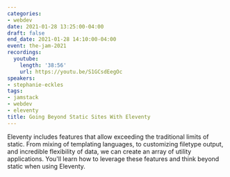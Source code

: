 ```yaml
---
categories:
- webdev
date: 2021-01-28 13:25:00-04:00
draft: false
end_date: 2021-01-28 14:10:00-04:00
event: the-jam-2021
recordings:
  youtube:
    length: '38:56'
    url: https://youtu.be/S1GCsdEegOc
speakers:
- stephanie-eckles
tags:
- jamstack
- webdev
- eleventy
title: Going Beyond Static Sites With Eleventy
---
```



Eleventy includes features that allow exceeding the traditional limits of static. From mixing of templating languages, to customizing filetype output, and incredible flexibility of data, we can create an array of utility applications. You'll learn how to leverage these features and think beyond static when using Eleventy.
